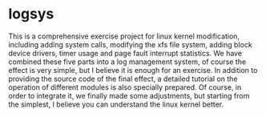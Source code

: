 # logsys
This is a comprehensive exercise project for linux kernel modification, including adding system calls, modifying the xfs file system, adding block device drivers, timer usage and page fault interrupt statistics. We have combined these five parts into a log management system, of course the effect is very simple, but I believe it is enough for an exercise. In addition to providing the source code of the final effect, a detailed tutorial on the operation of different modules is also specially prepared. Of course, in order to integrate it, we finally made some adjustments, but starting from the simplest, I believe you can understand the linux kernel better.
